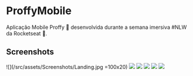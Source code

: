 # ProffyMobile
Aplicação Mobile Proffy :purple_heart: desenvolvida durante a semana imersiva #NLW da Rocketseat :rocket:.

## Screenshots

![](/src/assets/Screenshots/Landing.jpg =100x20)
![](/src/assets/Screenshots/Filtro.jpg)
![](/src/assets/Screenshots/Card.jpg)
![](/src/assets/Screenshots/FiltroII.jpg)
![](/src/assets/Screenshots/Botoes.jpg)
![](/src/assets/Screenshots/Favoritos.jpg)

